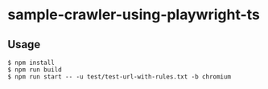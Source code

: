 # sample-crawler-using-playwright-ts

## Usage

```
$ npm install
$ npm run build
$ npm run start -- -u test/test-url-with-rules.txt -b chromium
```